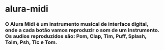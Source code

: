 # alura-midi
### O Alura Midi é um instrumento musical de interface digital, onde a cada botão vamos reproduzir o som de um instrumento. Os audios reproduzidos são: Pom, Clap,  Tim, Puff, Splash, Toim, Psh, Tic e Tom.
